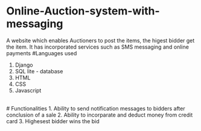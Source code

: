 # Online-Auction-system-with-messaging
A website which enables Auctioners to post the items, the higest bidder get the item.
It has incorporated services such as SMS messaging and online payments
#Languages used
1.  Django
2.  SQL lite - database
3.  HTML
4.  CSS
5.  Javascript
<br>
# Functionalities
1. Ability to send notification messages to bidders after conclusion of a sale
2. Ability to incorparate and deduct money from credit card
3. Highesest bidder wins the bid
